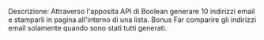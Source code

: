 Descrizione:
Attraverso l'apposita API di Boolean
generare 10 indirizzi email e stamparli in pagina all'interno di una lista.
Bonus
Far comparire gli indirizzi email solamente quando sono stati tutti generati.
